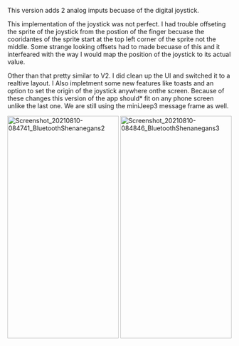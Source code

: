 This version adds 2 analog imputs becuase of the digital joystick.

This implementation of the joystick was not perfect.
I had trouble offseting the sprite of the joystick from the postion of the finger becuase the cooridantes of the sprite start at the top left corner of the sprite not the middle.
Some strange looking offsets had to made becuase of this and it interfeared with the way I would map the position of the joystick to its actual value.

Other than that pretty similar to V2.
I did clean up the UI and switched it to a realtive layout. I Also impletment some new features like toasts and an option to set the origin of the joystick anywhere onthe screen.
Because of these changes this version of the app should* fit on any phone screen unlike the last one.
We are still using the miniJeep3 message frame as well.

<img src="https://user-images.githubusercontent.com/77077715/131576468-0c97a087-06a2-420c-bc0c-42121d4ef9e2.jpg" alt="Screenshot_20210810-084741_BluetoothShenanegans2" width="250" height="500">
<img src="https://user-images.githubusercontent.com/77077715/131576480-4bcd2dec-e274-40a8-bfd9-8f6e507c0b82.jpg" alt="Screenshot_20210810-084846_BluetoothShenanegans3" width="250" height="500">

